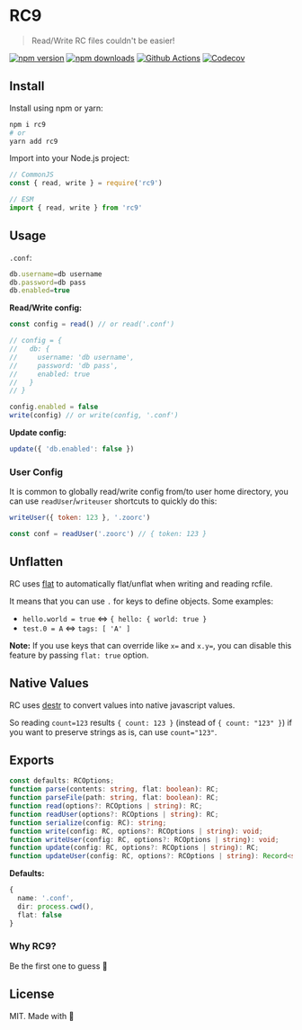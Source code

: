 # RC**9**

> Read/Write RC files couldn't be easier!

[![npm version][npm-version-src]][npm-version-href]
[![npm downloads][npm-downloads-src]][npm-downloads-href]
[![Github Actions][github-actions-src]][github-actions-href]
[![Codecov][codecov-src]][codecov-href]

## Install

Install using npm or yarn:

```bash
npm i rc9
# or
yarn add rc9
```

Import into your Node.js project:

```js
// CommonJS
const { read, write } = require('rc9')

// ESM
import { read, write } from 'rc9'
```

## Usage

`.conf`:

```ts
db.username=db username
db.password=db pass
db.enabled=true
```

**Read/Write config:**

```ts
const config = read() // or read('.conf')

// config = {
//   db: {
//     username: 'db username',
//     password: 'db pass',
//     enabled: true
//   }
// }

config.enabled = false
write(config) // or write(config, '.conf')
```

**Update config:**

```ts
update({ 'db.enabled': false })
```

### User Config

It is common to globally read/write config from/to user home directory, you can use `readUser`/`writeuser` shortcuts to quickly do this:

```js
writeUser({ token: 123 }, '.zoorc')

const conf = readUser('.zoorc') // { token: 123 }
```

## Unflatten

RC uses [flat](https://www.npmjs.com/package/flat) to automatically flat/unflat when writing and reading rcfile.

It means that you can use `.` for keys to define objects. Some examples:

- `hello.world = true` <=> `{ hello: { world: true }`
- `test.0 = A` <=> `tags: [ 'A' ]`

**Note:** If you use keys that can override like `x=` and `x.y=`, you can disable this feature by passing `flat: true` option.

## Native Values

RC uses [destr](https://www.npmjs.com/package/destr) to convert values into native javascript values.

So reading `count=123` results `{ count: 123 }` (instead of `{ count: "123" }`) if you want to preserve strings as is, can use `count="123"`.

## Exports

```ts
const defaults: RCOptions;
function parse(contents: string, flat: boolean): RC;
function parseFile(path: string, flat: boolean): RC;
function read(options?: RCOptions | string): RC;
function readUser(options?: RCOptions | string): RC;
function serialize(config: RC): string;
function write(config: RC, options?: RCOptions | string): void;
function writeUser(config: RC, options?: RCOptions | string): void;
function update(config: RC, options?: RCOptions | string): RC;
function updateUser(config: RC, options?: RCOptions | string): Record<string, any>;
```

**Defaults:**

```ts
{
  name: '.conf',
  dir: process.cwd(),
  flat: false
}
```

### Why RC**9**?

Be the first one to guess 🐇

## License

MIT. Made with 💖

<!-- Badges -->
[npm-version-src]: https://img.shields.io/npm/v/rc9?style=flat-square
[npm-version-href]: https://npmjs.com/package/rc9

[npm-downloads-src]: https://img.shields.io/npm/dm/rc9?style=flat-square
[npm-downloads-href]: https://npmjs.com/package/rc9

[github-actions-src]: https://img.shields.io/github/workflow/status/nuxt-contrib/rc9/ci/master?style=flat-square
[github-actions-href]: https://github.com/nuxt-contrib/rc9/actions?query=workflow%3Aci

[codecov-src]: https://img.shields.io/codecov/c/gh/nuxt-contrib/rc9/master?style=flat-square
[codecov-href]: https://codecov.io/gh/nuxt-contrib/rc9
